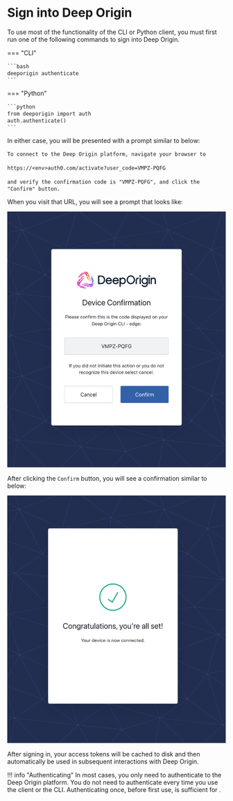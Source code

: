 # Sign into Deep Origin

To use most of the functionality of the CLI or Python client, you must first run one of the following commands to sign into Deep Origin.

=== "CLI"

    ```bash
    deeporigin authenticate
    ```

=== "Python"

    ```python
    from deeporigin import auth
    auth.authenticate()
    ```

In either case, you will be presented with a prompt similar to below:

```
To connect to the Deep Origin platform, navigate your browser to 

https://<env>auth0.com/activate?user_code=VMPZ-PQFG

and verify the confirmation code is "VMPZ-PQFG", and click the "Confirm" button.

```

When you visit that URL, you will see a prompt that looks like:

![](../images/auth-code.png)

After clicking the `Confirm` button, you will see a confirmation similar to below:

![](../images/auth-confirm.png)

After signing in, your access tokens will be cached to disk and then automatically
be used in subsequent interactions with Deep Origin.

!!! info "Authenticating"
    In most cases, you only need to authenticate to the Deep Origin platform.
    You do not need to authenticate every time you use the client or the CLI. Authenticating once, before first use, is sufficient for .
